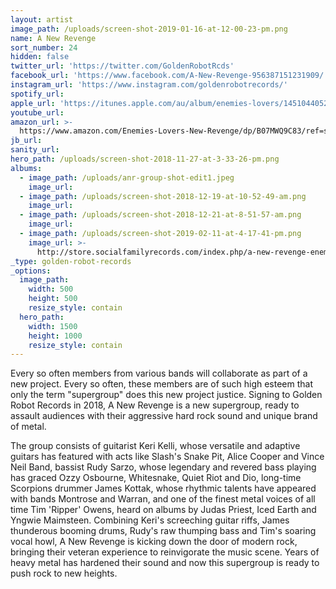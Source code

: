 ```yaml
---
layout: artist
image_path: /uploads/screen-shot-2019-01-16-at-12-00-23-pm.png
name: A New Revenge
sort_number: 24
hidden: false
twitter_url: 'https://twitter.com/GoldenRobotRcds'
facebook_url: 'https://www.facebook.com/A-New-Revenge-956387151231909/'
instagram_url: 'https://www.instagram.com/goldenrobotrecords/'
spotify_url:
apple_url: 'https://itunes.apple.com/au/album/enemies-lovers/1451044052'
youtube_url:
amazon_url: >-
  https://www.amazon.com/Enemies-Lovers-New-Revenge/dp/B07MWQ9C83/ref=sr_1_1?ie=UTF8&qid=1549269106&sr=8-1&keywords=884860237628&tag=smarturl-pivot-20
jb_url:
sanity_url:
hero_path: /uploads/screen-shot-2018-11-27-at-3-33-26-pm.png
albums:
  - image_path: /uploads/anr-group-shot-edit1.jpeg
    image_url:
  - image_path: /uploads/screen-shot-2018-12-19-at-10-52-49-am.png
    image_url:
  - image_path: /uploads/screen-shot-2018-12-21-at-8-51-57-am.png
    image_url:
  - image_path: /uploads/screen-shot-2019-02-11-at-4-17-41-pm.png
    image_url: >-
      http://store.socialfamilyrecords.com/index.php/a-new-revenge-enemies-and-lovers-cd.html
_type: golden-robot-records
_options:
  image_path:
    width: 500
    height: 500
    resize_style: contain
  hero_path:
    width: 1500
    height: 1000
    resize_style: contain
---
```


Every so often members from various bands will collaborate as part of a new project. Every so often, these members are of such high esteem that only the term "supergroup" does this new project justice. Signing to Golden Robot Records in 2018, A New Revenge is a new supergroup, ready to assault audiences with their aggressive hard rock sound and unique brand of metal.

The group consists of guitarist Keri Kelli, whose versatile and adaptive guitars has featured with acts like Slash's Snake Pit, Alice Cooper and Vince Neil Band, bassist Rudy Sarzo, whose legendary and revered bass playing has graced Ozzy Osbourne, Whitesnake, Quiet Riot and Dio, long-time Scorpions drummer James Kottak, whose rhythmic talents have appeared with bands Montrose and Warran, and one of the finest metal voices of all time Tim 'Ripper' Owens, heard on albums by Judas Priest, Iced Earth and Yngwie Maimsteen. Combining Keri's screeching guitar riffs, James thunderous booming drums, Rudy's raw thumping bass and Tim's soaring vocal howl, A New Revenge is kicking down the door of modern rock, bringing their veteran experience to reinvigorate the music scene. Years of heavy metal has hardened their sound and now this supergroup is ready to push rock to new heights.